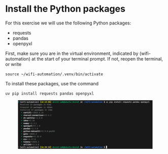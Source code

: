 # Install the Python packages

For this exercise we will use the following Python packages:

* requests
* pandas
* openpyxl

First, make sure you are in the virtual environment, indicated by (wifi-automation) at the start of your terminal prompt. If not, reopen the terminal, or write&#x20;

```
source ~/wifi-automation/.venv/bin/activate
```

To install these packages, use the command

```
uv pip install requests pandas openpyxl
```

<figure><img src="../../.gitbook/assets/image (3) (1) (1).png" alt=""><figcaption></figcaption></figure>









